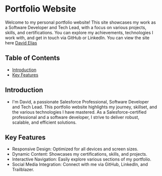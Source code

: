 # Portfolio Website

Welcome to my personal portfolio website! This site showcases my work as a Software Developer and Tech Lead, with a focus on various projects, skills, and certifications. You can explore my achievements, technologies I work with, and get in touch via GitHub or LinkedIn. You can view the site here [David Elias](https://davidelias.netlify.app/)

## Table of Contents
- [Introduction](#Introduction)
- [Key Features](#Key-Features)

## Introduction
<ul>
  <li>I'm David, a passionate Salesforce Professional, Software Developer and Tech Lead. This portfolio website highlights my journey, skillset, and the various technologies I have mastered.
      As a Salesforce-certified professional and a software developer, I strive to deliver robust, scalable, and efficient solutions.
  </li>
</ul>

## Key Features
<ul>
  <li>Responsive Design: Optimized for all devices and screen sizes.</li>
  <li>Dynamic Content: Showcases my certifications, skills, and projects.</li>
  <li>Interactive Navigation: Easily explore various sections of my portfolio.</li>
  <li>Social Media Integration: Connect with me via GitHub, LinkedIn, and Trailblazer.</li>
</ul>
